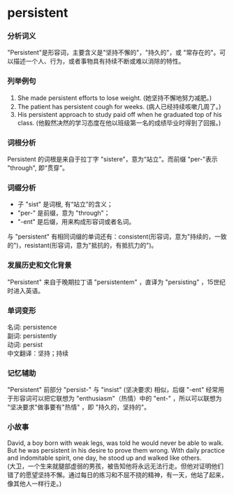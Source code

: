 # persistent

### 分析词义

  

"Persistent"是形容词，主要含义是"坚持不懈的"，"持久的"，或 "常存在的"。可以描述一个人、行为，或者事物具有持续不断或难以消除的特性。

  

### 列举例句

  

1.  She made persistent efforts to lose weight. (她坚持不懈地努力减肥。)
2.  The patient has persistent cough for weeks. (病人已经持续咳嗽几周了。)
3.  His persistent approach to study paid off when he graduated top of his class. (他毅然决然的学习态度在他以班级第一名的成绩毕业时得到了回报。)

  

### 词根分析

  

Persistent 的词根是来自于拉丁字 "sistere"，意为“站立”。而前缀 "per-"表示 "through", 即“贯穿”。

  

### 词缀分析

  

*   子 "sist" 是词根, 有“站立”的含义；
*   "per-" 是前缀，意为 "through"；
*   "-ent" 是后缀，用来构成形容词或者名词。

  

与 "persistent" 有相同词缀的单词还有：consistent(形容词，意为"持续的，一致的")，resistant(形容词，意为"抵抗的，有抵抗力的")。

  

### 发展历史和文化背景

  

"Persistent" 来自于晚期拉丁语 "persistentem" ，直译为 "persisting" ，15世纪时进入英语。

  

### 单词变形

  

名词: persistence  
副词: persistently  
动词: persist  
中文翻译：坚持；持续

  

### 记忆辅助

  

"Persistent" 前部分 "persist-" 与 "insist" (坚决要求) 相似，后缀 "-ent" 经常用于形容词可以把它联想为 "enthusiasm"（热情）中的 "ent-" ，所以可以联想为 "坚决要求"做事要有"热情" ，即 "持久的，坚持的"。

  

### 小故事

  

David, a boy born with weak legs, was told he would never be able to walk. But he was persistent in his desire to prove them wrong. With daily practice and indomitable spirit, one day, he stood up and walked like others.  
(大卫，一个生来就腿部虚弱的男孩，被告知他将永远无法行走。但他对证明他们错了的愿望坚持不懈。通过每日的练习和不屈不挠的精神，有一天，他站了起来，像其他人一样行走。)
